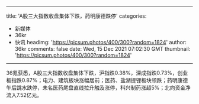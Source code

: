 
---
title: 'A股三大指数收盘集体下跌，药明康德跌停'
categories: 
 - 新媒体
 - 36kr
 - 快讯
headimg: 'https://picsum.photos/400/300?random=1824'
author: 36kr
comments: false
date: Wed, 15 Dec 2021 07:02:30 GMT
thumbnail: 'https://picsum.photos/400/300?random=1824'
---

<div>   
36氪获悉，A股三大指数收盘集体下跌，沪指跌0.38%，深成指跌0.73%，创业板指跌0.87%；电力、建筑板块涨幅居前；医药、盐湖提锂板块领跌；药明康德午后跳水跌停，未名医药尾盘直线拉升触及涨停，科兴制药涨超5%；北向资金净流入7.52亿元。  
</div>
            
